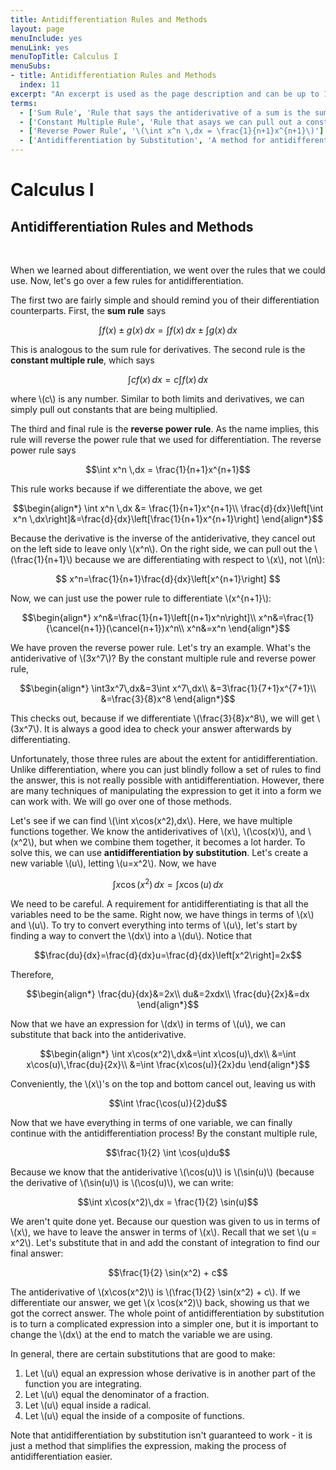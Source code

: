 ```yaml
---
title: Antidifferentiation Rules and Methods
layout: page
menuInclude: yes
menuLink: yes
menuTopTitle: Calculus I
menuSubs:
- title: Antidifferentiation Rules and Methods
  index: 11
excerpt: "An excerpt is used as the page description and can be up to 160 characters long..."
terms:
  - ['Sum Rule', 'Rule that says the antiderivative of a sum is the sum of the antiderivatives. Or, \(\int f(x)\pm g(x)\,dx=\int f(x)\,dx\pm\int g(x)\,dx\).']
  - ['Constant Multiple Rule', 'Rule that asays we can pull out a constant out of an antiderivative. Or, \(\int cf(x)\,dx = c\int f(x)\,dx\).']
  - ['Reverse Power Rule', '\(\int x^n \,dx = \frac{1}{n+1}x^{n+1}\)']
  - ['Antidifferentiation by Substitution', 'A method for antidifferentiating which involves creating a new variable in terms of the variable we are antidifferentiating with respect to and then substituting the new variable in. This can simplify the expression, making it easier to work with.'] 
---
```



<h1>Calculus I</h1>

<h2>Antidifferentiation Rules and Methods</h2><br>


When we learned about differentiation, we went over the rules that we could use. Now, let's go over a few rules for antidifferentiation.

The first two are fairly simple and should remind you of their differentiation counterparts. First, the <b>sum rule</b> says

$$\int f(x)\pm g(x)\,dx=\int f(x)\,dx\pm\int g(x)\,dx$$

This is analogous to the sum rule for derivatives. The second rule is the <b>constant multiple rule</b>, which says

$$\int cf(x)\,dx = c\int f(x)\,dx$$

where \\(c\\) is any number. Similar to both limits and derivatives, we can simply pull out constants that are being multiplied.

The third and final rule is the <b>reverse power rule</b>. As the name implies, this rule will reverse the power rule that we used for differentiation. The reverse power rule says

$$\int x^n \,dx = \frac{1}{n+1}x^{n+1}$$

This rule works because if we differentiate the above, we get

$$\begin{align*}
\int x^n \,dx &= \frac{1}{n+1}x^{n+1}\\
\frac{d}{dx}\left[\int x^n \,dx\right]&=\frac{d}{dx}\left[\frac{1}{n+1}x^{n+1}\right]
\end{align*}$$

Because the derivative is the inverse of the antiderivative, they cancel out on the left side to leave only \\(x^n\\). On the right side, we can pull out the \\(\frac{1}{n+1}\\) because we are differentiating with respect to \\(x\\), not \\(n\\):

$$
x^n=\frac{1}{n+1}\frac{d}{dx}\left[x^{n+1}\right]
$$

Now, we can just use the power rule to differentiate \\(x^{n+1}\\):

$$\begin{align*}
x^n&=\frac{1}{n+1}\left[(n+1)x^n\right]\\
x^n&=\frac{1}{\cancel{n+1}}(\cancel{n+1})x^n\\
x^n&=x^n
\end{align*}$$

We have proven the reverse power rule. Let's try an example. What's the antiderivative of \\(3x^7\\)? By the constant multiple rule and reverse power rule,

$$\begin{align*}
\int3x^7\,dx&=3\int x^7\,dx\\
&=3\frac{1}{7+1}x^{7+1}\\
&=\frac{3}{8}x^8
\end{align*}$$

This checks out, because if we differentiate \\(\frac{3}{8}x^8\\), we will get \\(3x^7\\). It is always a good idea to check your answer afterwards by differentiating.

Unfortunately, those three rules are about the extent for antidifferentiation. Unlike differentiation, where you can just blindly follow a set of rules to find the answer, this is not really possible with antidifferentiation. However, there are many techniques of manipulating the expression to get it into a form we can work with. We will go over one of those methods.

Let's see if we can find \\(\int x\cos(x^2)\,dx\\). Here, we have multiple functions together. We know the antiderivatives of \\(x\\), \\(\cos(x)\\), and \\(x^2\\), but when we combine them together, it becomes a lot harder. To solve this, we can use <b>antidifferentiation by substitution</b>. Let's create a new variable \\(u\\), letting \\(u=x^2\\). Now, we have

$$\int x\cos(x^2)\,dx=\int x\cos(u)\,dx$$

We need to be careful. A requirement for antidifferentiating is that all the variables need to be the same. Right now, we have things in terms of \\(x\\) and \\(u\\). To try to convert everything into terms of \\(u\\), let's start by finding a way to convert the \\(dx\\) into a \\(du\\). Notice that

$$\frac{du}{dx}=\frac{d}{dx}u=\frac{d}{dx}\left[x^2\right]=2x$$

Therefore,

$$\begin{align*}
\frac{du}{dx}&=2x\\
du&=2xdx\\
\frac{du}{2x}&=dx
\end{align*}$$

Now that we have an expression for \\(dx\\) in terms of \\(u\\), we can substitute that back into the antiderivative.

$$\begin{align*}
\int x\cos(x^2)\,dx&=\int x\cos(u)\,dx\\
&=\int x\cos(u)\,\frac{du}{2x}\\
&=\int \frac{x\cos(u)}{2x}du
\end{align*}$$

Conveniently, the \\(x\\)'s on the top and bottom cancel out, leaving us with

$$\int \frac{\cos(u)}{2}du$$

Now that we have everything in terms of one variable, we can finally continue with the antidifferentiation process! By the constant multiple rule,

$$\frac{1}{2} \int \cos(u)du$$

Because we know that the antiderivative \\(\cos(u)\\) is \\(\sin(u)\\) (because the derivative of \\(\sin(u)\\) is \\(\cos(u)\\), we can write:

$$\int x\cos(x^2)\,dx = \frac{1}{2} \sin(u)$$

We aren't quite done yet. Because our question was given to us in terms of \\(x\\), we have to leave the answer in terms of \\(x\\). Recall that we set \\(u = x^2\\). Let's substitute that in and add the constant of integration to find our final answer:

$$\frac{1}{2} \sin(x^2) + c$$

The antiderivative of \\(x\cos(x^2)\\) is \\(\frac{1}{2} \sin(x^2) + c\\). If we differentiate our answer, we get \\(x \cos(x^2)\\) back, showing us that we got the correct answer. The whole point of antidifferentiation by substitution is to turn a complicated expression into a simpler one, but it is important to change the \\(dx\\) at the end to match the variable we are using.

In general, there are certain substitutions that are good to make:
1. Let \\(u\\) equal an expression whose derivative is in another part of the function you are integrating.
2. Let \\(u\\) equal the denominator of a fraction.
3. Let \\(u\\) equal inside a radical.
4. Let \\(u\\) equal the inside of a composite of functions.

Note that antidifferentiation by substitution isn't guaranteed to work - it is just a method that simplifies the expression, making the process of antidifferentiation easier.
